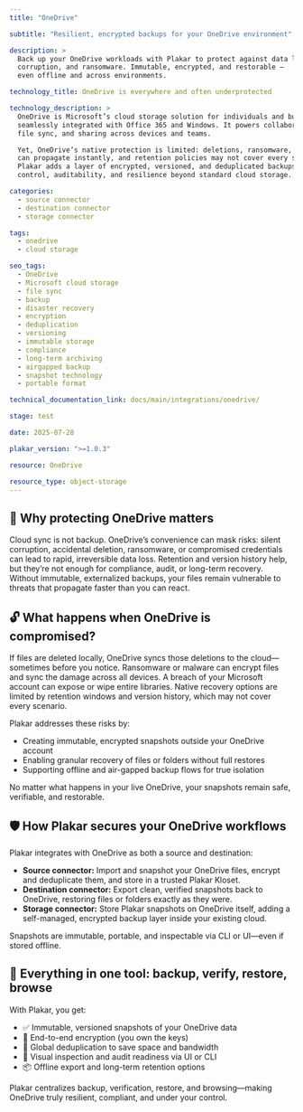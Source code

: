 ```yaml
---
title: "OneDrive"

subtitle: "Resilient, encrypted backups for your OneDrive environment"

description: >
  Back up your OneDrive workloads with Plakar to protect against data loss,
  corruption, and ransomware. Immutable, encrypted, and restorable —
  even offline and across environments.

technology_title: OneDrive is everywhere and often underprotected

technology_description: >
  OneDrive is Microsoft’s cloud storage solution for individuals and businesses,
  seamlessly integrated with Office 365 and Windows. It powers collaboration,
  file sync, and sharing across devices and teams.

  Yet, OneDrive’s native protection is limited: deletions, ransomware, or account breaches
  can propagate instantly, and retention policies may not cover every scenario.
  Plakar adds a layer of encrypted, versioned, and deduplicated backups—giving you
  control, auditability, and resilience beyond standard cloud storage.

categories:
  - source connector
  - destination connector
  - storage connector

tags:
  - onedrive
  - cloud storage

seo_tags:
  - OneDrive
  - Microsoft cloud storage
  - file sync
  - backup
  - disaster recovery
  - encryption
  - deduplication
  - versioning
  - immutable storage
  - compliance
  - long-term archiving
  - airgapped backup
  - snapshot technology
  - portable format

technical_documentation_link: docs/main/integrations/onedrive/

stage: test

date: 2025-07-28

plakar_version: ">=1.0.3"

resource: OneDrive

resource_type: object-storage
---
```


## 🧠 Why protecting OneDrive matters

Cloud sync is not backup. OneDrive’s convenience can mask risks: silent corruption, accidental deletion, ransomware, or compromised credentials can lead to rapid, irreversible data loss. Retention and version history help, but they’re not enough for compliance, audit, or long-term recovery. Without immutable, externalized backups, your files remain vulnerable to threats that propagate faster than you can react.

## 🔓 What happens when OneDrive is compromised?

If files are deleted locally, OneDrive syncs those deletions to the cloud—sometimes before you notice. Ransomware or malware can encrypt files and sync the damage across all devices. A breach of your Microsoft account can expose or wipe entire libraries. Native recovery options are limited by retention windows and version history, which may not cover every scenario.

Plakar addresses these risks by:

- Creating immutable, encrypted snapshots outside your OneDrive account
- Enabling granular recovery of files or folders without full restores
- Supporting offline and air-gapped backup flows for true isolation

No matter what happens in your live OneDrive, your snapshots remain safe, verifiable, and restorable.

## 🛡️ How Plakar secures your OneDrive workflows

Plakar integrates with OneDrive as both a source and destination:

- **Source connector:** Import and snapshot your OneDrive files, encrypt and deduplicate them, and store in a trusted Plakar Kloset.
- **Destination connector:** Export clean, verified snapshots back to OneDrive, restoring files or folders exactly as they were.
- **Storage connector:** Store Plakar snapshots on OneDrive itself, adding a self-managed, encrypted backup layer inside your existing cloud.

Snapshots are immutable, portable, and inspectable via CLI or UI—even if stored offline.

## 🧰 Everything in one tool: backup, verify, restore, browse

With Plakar, you get:

- ✅ Immutable, versioned snapshots of your OneDrive data
- 🔐 End-to-end encryption (you own the keys)
- 🧠 Global deduplication to save space and bandwidth
- 🔎 Visual inspection and audit readiness via UI or CLI
- 📦 Offline export and long-term retention options

Plakar centralizes backup, verification, restore, and browsing—making OneDrive truly resilient, compliant, and under your control.
